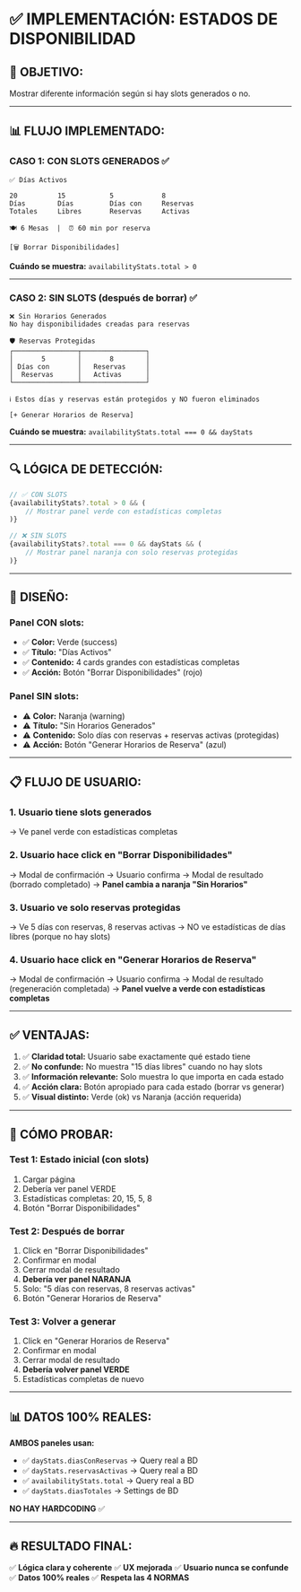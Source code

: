 # ✅ IMPLEMENTACIÓN: ESTADOS DE DISPONIBILIDAD

## 🎯 **OBJETIVO:**
Mostrar diferente información según si hay slots generados o no.

---

## 📊 **FLUJO IMPLEMENTADO:**

### **CASO 1: CON SLOTS GENERADOS** ✅
```
✅ Días Activos

20          15           5            8
Días        Días         Días con     Reservas
Totales     Libres       Reservas     Activas

🍽️ 6 Mesas  |  ⏰ 60 min por reserva

[🗑️ Borrar Disponibilidades]
```

**Cuándo se muestra:** `availabilityStats.total > 0`

---

### **CASO 2: SIN SLOTS (después de borrar)** ✅
```
❌ Sin Horarios Generados
No hay disponibilidades creadas para reservas

🛡️ Reservas Protegidas
┌────────────────┬────────────────┐
│       5        │       8        │
│ Días con       │   Reservas     │
│  Reservas      │   Activas      │
└────────────────┴────────────────┘

ℹ️ Estos días y reservas están protegidos y NO fueron eliminados

[+ Generar Horarios de Reserva]
```

**Cuándo se muestra:** `availabilityStats.total === 0 && dayStats`

---

## 🔍 **LÓGICA DE DETECCIÓN:**

```javascript
// ✅ CON SLOTS
{availabilityStats?.total > 0 && (
    // Mostrar panel verde con estadísticas completas
)}

// ❌ SIN SLOTS
{availabilityStats?.total === 0 && dayStats && (
    // Mostrar panel naranja con solo reservas protegidas
)}
```

---

## 🎨 **DISEÑO:**

### **Panel CON slots:**
- ✅ **Color:** Verde (success)
- ✅ **Título:** "Días Activos"
- ✅ **Contenido:** 4 cards grandes con estadísticas completas
- ✅ **Acción:** Botón "Borrar Disponibilidades" (rojo)

### **Panel SIN slots:**
- ⚠️ **Color:** Naranja (warning)
- ⚠️ **Título:** "Sin Horarios Generados"
- ⚠️ **Contenido:** Solo días con reservas + reservas activas (protegidas)
- ⚠️ **Acción:** Botón "Generar Horarios de Reserva" (azul)

---

## 📋 **FLUJO DE USUARIO:**

### **1. Usuario tiene slots generados**
→ Ve panel verde con estadísticas completas

### **2. Usuario hace click en "Borrar Disponibilidades"**
→ Modal de confirmación
→ Usuario confirma
→ Modal de resultado (borrado completado)
→ **Panel cambia a naranja "Sin Horarios"**

### **3. Usuario ve solo reservas protegidas**
→ Ve 5 días con reservas, 8 reservas activas
→ NO ve estadísticas de días libres (porque no hay slots)

### **4. Usuario hace click en "Generar Horarios de Reserva"**
→ Modal de confirmación
→ Usuario confirma
→ Modal de resultado (regeneración completada)
→ **Panel vuelve a verde con estadísticas completas**

---

## ✅ **VENTAJAS:**

1. ✅ **Claridad total:** Usuario sabe exactamente qué estado tiene
2. ✅ **No confunde:** No muestra "15 días libres" cuando no hay slots
3. ✅ **Información relevante:** Solo muestra lo que importa en cada estado
4. ✅ **Acción clara:** Botón apropiado para cada estado (borrar vs generar)
5. ✅ **Visual distinto:** Verde (ok) vs Naranja (acción requerida)

---

## 🧪 **CÓMO PROBAR:**

### **Test 1: Estado inicial (con slots)**
1. Cargar página
2. Debería ver panel VERDE
3. Estadísticas completas: 20, 15, 5, 8
4. Botón "Borrar Disponibilidades"

### **Test 2: Después de borrar**
1. Click en "Borrar Disponibilidades"
2. Confirmar en modal
3. Cerrar modal de resultado
4. **Debería ver panel NARANJA**
5. Solo: "5 días con reservas, 8 reservas activas"
6. Botón "Generar Horarios de Reserva"

### **Test 3: Volver a generar**
1. Click en "Generar Horarios de Reserva"
2. Confirmar en modal
3. Cerrar modal de resultado
4. **Debería volver panel VERDE**
5. Estadísticas completas de nuevo

---

## 📊 **DATOS 100% REALES:**

**AMBOS paneles usan:**
- ✅ `dayStats.diasConReservas` → Query real a BD
- ✅ `dayStats.reservasActivas` → Query real a BD
- ✅ `availabilityStats.total` → Query real a BD
- ✅ `dayStats.diasTotales` → Settings de BD

**NO HAY HARDCODING** ✅

---

## 🔥 **RESULTADO FINAL:**

✅ **Lógica clara y coherente**
✅ **UX mejorada**
✅ **Usuario nunca se confunde**
✅ **Datos 100% reales**
✅ **Respeta las 4 NORMAS**

